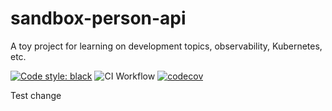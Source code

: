 # sandbox-person-api

A toy project for learning on development topics, observability, Kubernetes, etc.

[![Code style: black](https://img.shields.io/badge/code%20style-black-000000.svg)](https://github.com/psf/black) ![CI Workflow](https://github.com/dgmorales/sandbox-person-api/actions/workflows/ci.yml/badge.svg) [![codecov](https://codecov.io/gh/dgmorales/sandbox-person-api/branch/main/graph/badge.svg?token=6EI1EUHVFR)](https://codecov.io/gh/dgmorales/sandbox-person-api)

Test change
